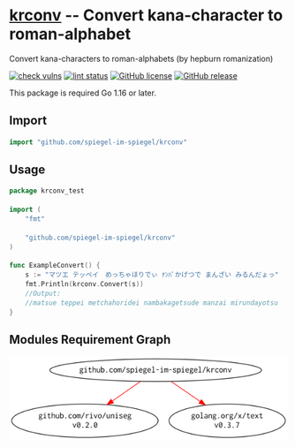 # [krconv] -- Convert kana-character to roman-alphabet

Convert kana-characters to roman-alphabets (by hepburn romanization)

[![check vulns](https://github.com/spiegel-im-spiegel/krconv/workflows/vulns/badge.svg)](https://github.com/spiegel-im-spiegel/krconv/actions)
[![lint status](https://github.com/spiegel-im-spiegel/krconv/workflows/lint/badge.svg)](https://github.com/spiegel-im-spiegel/krconv/actions)
[![GitHub license](https://img.shields.io/badge/license-Apache%202-blue.svg)](https://raw.githubusercontent.com/spiegel-im-spiegel/krconv/master/LICENSE)
[![GitHub release](https://img.shields.io/github/release/spiegel-im-spiegel/krconv.svg)](https://github.com/spiegel-im-spiegel/krconv/releases/latest)

This package is required Go 1.16 or later.

## Import

```go
import "github.com/spiegel-im-spiegel/krconv"
```

## Usage

```go
package krconv_test

import (
	"fmt"

	"github.com/spiegel-im-spiegel/krconv"
)

func ExampleConvert() {
	s := "マツエ テッペイ　めっちゃほりでぃ ﾅﾝﾊﾞかげつで まんざい みるんだょっ"
	fmt.Println(krconv.Convert(s))
	//Output:
	//matsue teppei metchahoridei nambakagetsude manzai mirundayotsu
}
```

## Modules Requirement Graph

[![dependency.png](./dependency.png)](./dependency.png)

[krconv]: https://github.com/spiegel-im-spiegel/krconv "spiegel-im-spiegel/krconv: Convert kana-character to roman-alphabet"
